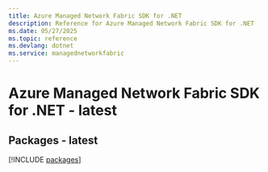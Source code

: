 ```yaml
---
title: Azure Managed Network Fabric SDK for .NET
description: Reference for Azure Managed Network Fabric SDK for .NET
ms.date: 05/27/2025
ms.topic: reference
ms.devlang: dotnet
ms.service: managednetworkfabric
---
```

# Azure Managed Network Fabric SDK for .NET - latest
## Packages - latest
[!INCLUDE [packages](managed-network-fabric-index.md)]